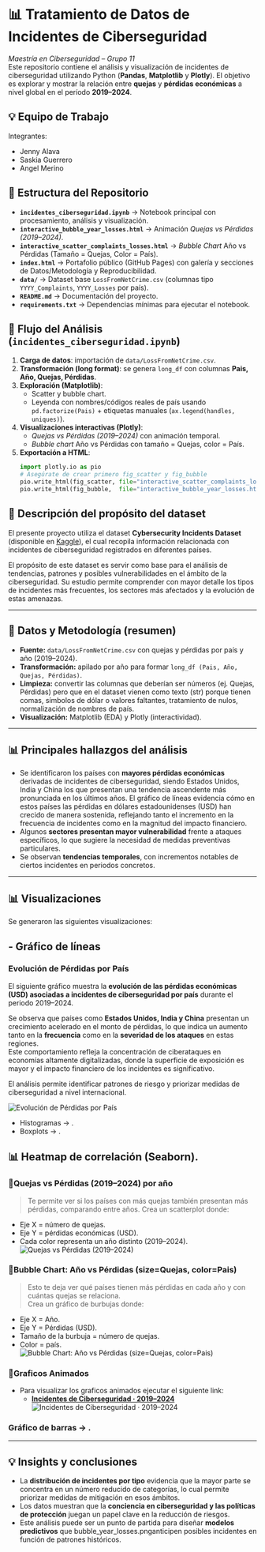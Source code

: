 # 📊 Tratamiento de Datos de Incidentes de Ciberseguridad
*Maestría en Ciberseguridad – Grupo 11*  
Este repositorio contiene el análisis y visualización de incidentes de ciberseguridad utilizando Python (**Pandas**, **Matplotlib** y **Plotly**). El objetivo es explorar y mostrar la relación entre **quejas** y **pérdidas económicas** a nivel global en el período **2019–2024**.

## 💡 Equipo de Trabajo
Integrantes:
* Jenny Alava
* Saskia Guerrero
* Angel Merino

## 📂 Estructura del Repositorio
- **`incidentes_ciberseguridad.ipynb`** → Notebook principal con procesamiento, análisis y visualización.
- **`interactive_bubble_year_losses.html`** → Animación *Quejas vs Pérdidas (2019–2024)*.
- **`interactive_scatter_complaints_losses.html`** → *Bubble Chart* Año vs Pérdidas (Tamaño = Quejas, Color = País).
- **`index.html`** → Portafolio público (GitHub Pages) con galería y secciones de Datos/Metodología y Reproducibilidad.
- **`data/`** → Dataset base `LossFromNetCrime.csv` (columnas tipo `YYYY_Complaints`, `YYYY_Losses` por país).
- **`README.md`** → Documentación del proyecto.
- **`requirements.txt`** → Dependencias mínimas para ejecutar el notebook.

## 📝 Flujo del Análisis (`incidentes_ciberseguridad.ipynb`)
1. **Carga de datos**: importación de `data/LossFromNetCrime.csv`.
2. **Transformación (long format)**: se genera `long_df` con columnas **Pais, Año, Quejas, Pérdidas**.
3. **Exploración (Matplotlib)**:
   - Scatter y bubble chart.
   - Leyenda con nombres/códigos reales de país usando `pd.factorize(Pais)` + etiquetas manuales (`ax.legend(handles, uniques)`).
4. **Visualizaciones interactivas (Plotly)**:
   - *Quejas vs Pérdidas (2019–2024)* con animación temporal.
   - *Bubble chart* Año vs Pérdidas con tamaño = Quejas, color = País.
5. **Exportación a HTML**:
   ```python
   import plotly.io as pio
   # Asegúrate de crear primero fig_scatter y fig_bubble
   pio.write_html(fig_scatter, file="interactive_scatter_complaints_losses.html", include_plotlyjs="cdn")
   pio.write_html(fig_bubble,  file="interactive_bubble_year_losses.html",       include_plotlyjs="cdn")

## 📌 Descripción del propósito del dataset  
El presente proyecto utiliza el dataset **Cybersecurity Incidents Dataset** (disponible en [Kaggle](https://www.kaggle.com/datasets/huzpsb/cybersecurity-incidents-dataset)), el cual recopila información relacionada con incidentes de ciberseguridad registrados en diferentes países.  

El propósito de este dataset es servir como base para el análisis de tendencias, patrones y posibles vulnerabilidades en el ámbito de la ciberseguridad. Su estudio permite comprender con mayor detalle los tipos de incidentes más frecuentes, los sectores más afectados y la evolución de estas amenazas.  

---

## 📎 Datos y Metodología (resumen)
- **Fuente:** `data/LossFromNetCrime.csv` con quejas y pérdidas por país y año (2019–2024).
- **Transformación:** apilado por año para formar `long_df (Pais, Año, Quejas, Pérdidas)`.
- **Limpieza:** convertir las columnas que deberían ser números (ej. Quejas, Pérdidas) pero que en el dataset vienen como texto (str) porque tienen comas, símbolos de dólar o valores faltantes, tratamiento de nulos, normalización de nombres de país.
- **Visualización:** Matplotlib (EDA) y Plotly (interactividad).

---

## 📊 Principales hallazgos del análisis  
- Se identificaron los países con **mayores pérdidas económicas** derivadas de incidentes de ciberseguridad, siendo Estados Unidos, India y China los que presentan una tendencia ascendente más pronunciada en los últimos años. El gráfico de líneas  evidencia cómo en estos países las pérdidas en dólares estadounidenses (USD) han crecido de manera sostenida, reflejando tanto el incremento en la frecuencia de incidentes como en la magnitud del impacto financiero.  
- Algunos **sectores presentan mayor vulnerabilidad** frente a ataques específicos, lo que sugiere la necesidad de medidas preventivas particulares.  
- Se observan **tendencias temporales**, con incrementos notables de ciertos incidentes en periodos concretos.  

---

## 📊 Visualizaciones
Se generaron las siguientes visualizaciones:
##  - Gráfico de líneas  
### Evolución de Pérdidas por País
El siguiente gráfico muestra la **evolución de las pérdidas económicas (USD) asociadas a incidentes de ciberseguridad por país** durante el periodo 2019–2024.  

Se observa que países como **Estados Unidos, India y China** presentan un crecimiento acelerado en el monto de pérdidas, lo que indica un aumento tanto en la **frecuencia** como en la **severidad de los ataques** en estas regiones.  
Este comportamiento refleja la concentración de ciberataques en economías altamente digitalizadas, donde la superficie de exposición es mayor y el impacto financiero de los incidentes es significativo.  

El análisis permite identificar patrones de riesgo y priorizar medidas de ciberseguridad a nivel internacional.  

![Evolución de Pérdidas por País](images/grafico_lineas_pais.png)
  - Histogramas → .
  - Boxplots → .

## **📊 Heatmap de correlación (Seaborn)**.
### **📌Quejas vs Pérdidas (2019–2024) por año**
  >Te permite ver si los países con más quejas también presentan más pérdidas, comparando entre años.
  Crea un scatterplot donde:    
   - Eje X = número de quejas.  
   - Eje Y = pérdidas económicas (USD).  
   - Cada color representa un año distinto (2019–2024).  
   ![Quejas vs Pérdidas (2019–2024)](images/scatter_complaints_losses.png)

### **📌Bubble Chart: Año vs Pérdidas (size=Quejas, color=Pais)**
  >Esto te deja ver qué países tienen más pérdidas en cada año y con cuántas quejas se relaciona.  
   Crea un gráfico de burbujas donde:  
   - Eje X = Año.  
   - Eje Y = Pérdidas (USD).  
   - Tamaño de la burbuja = número de quejas.  
   - Color = país.  
   ![Bubble Chart: Año vs Pérdidas (size=Quejas, color=Pais)](images/bubble_year_losses.png)

### 📌Graficos Animados
* Para visualizar los graficos animados ejecutar el siguiente link:
    * [**Incidentes de Ciberseguridad · 2019–2024**](https://anmerinoto.github.io/Tramiento_Datos_Incidentes_Ciberseguridad)
![Incidentes de Ciberseguridad · 2019–2024](images/html_graficos_dinamicos.png)


### Gráfico de barras → .

---

## 💡 Insights y conclusiones  
- La **distribución de incidentes por tipo** evidencia que la mayor parte se concentra en un número reducido de categorías, lo cual permite priorizar medidas de mitigación en esos ámbitos.  
- Los datos muestran que la **conciencia en ciberseguridad y las políticas de protección** juegan un papel clave en la reducción de riesgos.  
- Este análisis puede ser un punto de partida para diseñar **modelos predictivos** que bubble_year_losses.pnganticipen posibles incidentes en función de patrones históricos.  